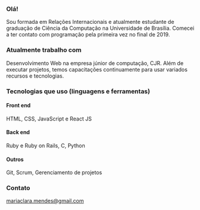 ### Olá! 

Sou formada em Relações Internacionais e atualmente estudante de graduação de Ciência da Computação na Universidade de Brasília. Comecei a ter contato com programação pela primeira vez no final de 2019.    

### Atualmente trabalho com  
Desenvolvimento Web na empresa júnior de computação, CJR. Além de executar projetos, temos capacitações continuamente para usar variados recursos e tecnologias.        

### Tecnologias que uso (linguagens e ferramentas)    

#### Front end  
HTML, CSS, JavaScript e React JS    

#### Back end  
Ruby e Ruby on Rails, C, Python    

#### Outros  
Git, Scrum, Gerenciamento de projetos   

### Contato  
mariaclara.mendes@gmail.com

